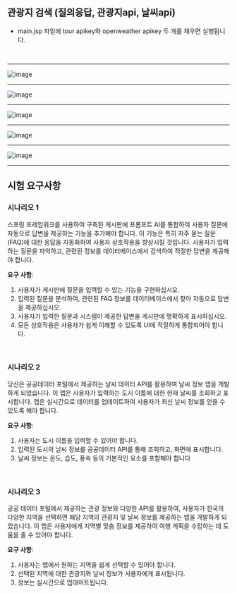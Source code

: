 ## 관광지 검색 (질의응답, 관광지api, 날씨api)

- main.jsp 파일에 tour apikey와 openweather apikey 두 개를 채우면 실행됩니다. 

<br>


<hr>

![image](https://github.com/yhwit30/yhwExam3/assets/153142837/65bb2633-c20d-453f-9901-2fb150975ecd)

<hr>

![image](https://github.com/yhwit30/yhwExam3/assets/153142837/964dddf2-9e4f-49a8-9ea3-ee72eadeb0c5)

<hr>

![image](https://github.com/yhwit30/yhwExam3/assets/153142837/37042b57-7d41-497c-86fd-41fde0570fb3)

<hr>

![image](https://github.com/yhwit30/yhwExam3/assets/153142837/b5253cda-0863-4b08-a205-52854f4340fe)

<hr>

![image](https://github.com/yhwit30/yhwExam3/assets/153142837/38d27e64-55db-47de-af80-aeff26a8c5fc)

<hr>

## 시험 요구사항


### 시나리오 1
스프링 프레임워크를 사용하여 구축된 게시판에 프롬프트 AI를 통합하여 사용자 질문에 자동으로 답변을 제공하는 기능을 추가해야 합니다. 이 기능은 특히 자주 묻는 질문(FAQ)에 대한 응답을 자동화하여 사용자 상호작용을 향상시킬 것입니다. 사용자가 입력하는 질문을 파악하고, 관련된 정보를 데이터베이스에서 검색하여 적절한 답변을 제공해야 합니다.

**요구 사항**:
1. 사용자가 게시판에 질문을 입력할 수 있는 기능을 구현하십시오.
2. 입력된 질문을 분석하여, 관련된 FAQ 정보를 데이터베이스에서 찾아 자동으로 답변을 제공하십시오.
3. 사용자가 입력한 질문과 시스템이 제공한 답변을 게시판에 명확하게 표시하십시오.
4. 모든 상호작용은 사용자가 쉽게 이해할 수 있도록 UI에 적절하게 통합되어야 합니다.

<br>

### 시나리오 2
당신은 공공데이터 포털에서 제공하는 날씨 데이터 API를 활용하여 날씨 정보 앱을 개발하게 되었습니다. 이 앱은 사용자가 입력하는 도시 이름에 대한 현재 날씨를 조회하고 표시합니다. 앱은 실시간으로 데이터를 업데이트하여 사용자가 최신 날씨 정보를 얻을 수 있도록 해야 합니다.

**요구 사항**:
1. 사용자는 도시 이름을 입력할 수 있어야 합니다.
2. 입력된 도시의 날씨 정보를 공공데이터 API를 통해 조회하고, 화면에 표시합니다.
3. 날씨 정보는 온도, 습도, 풍속 등의 기본적인 요소를 포함해야 합니다

<br>

### 시나리오 3
공공 데이터 포털에서 제공하는 관광 정보와 다양한 API를 활용하여, 사용자가 한국의 다양한 지역을 선택하면 해당 지역의 관광지 및 날씨 정보를 제공하는 앱을 개발하게 되었습니다. 이 앱은 사용자에게 지역별 맞춤 정보를 제공하여 여행 계획을 수립하는 데 도움을 줄 수 있어야 합니다.

**요구 사항**:
1. 사용자는 앱에서 원하는 지역을 쉽게 선택할 수 있어야 합니다.
2. 선택된 지역에 대한 관광지와 날씨 정보가 사용자에게 표시됩니다.
3. 정보는 실시간으로 업데이트됩니다.

 


